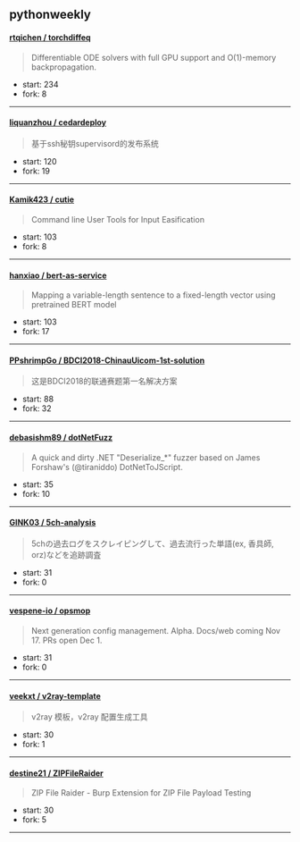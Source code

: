 ## pythonweekly

#### [rtqichen / torchdiffeq](https://github.com/rtqichen/torchdiffeq)

> Differentiable ODE solvers with full GPU support and O(1)-memory backpropagation.

+ start: 234
+ fork: 8

----


#### [liquanzhou / cedardeploy](https://github.com/liquanzhou/cedardeploy)

> 基于ssh秘钥supervisord的发布系统

+ start: 120
+ fork: 19

----


#### [Kamik423 / cutie](https://github.com/Kamik423/cutie)

> Command line User Tools for Input Easification

+ start: 103
+ fork: 8

----


#### [hanxiao / bert-as-service](https://github.com/hanxiao/bert-as-service)

> Mapping a variable-length sentence to a fixed-length vector using pretrained BERT model

+ start: 103
+ fork: 17

----


#### [PPshrimpGo / BDCI2018-ChinauUicom-1st-solution](https://github.com/PPshrimpGo/BDCI2018-ChinauUicom-1st-solution)

> 这是BDCI2018的联通赛题第一名解决方案

+ start: 88
+ fork: 32

----


#### [debasishm89 / dotNetFuzz](https://github.com/debasishm89/dotNetFuzz)

> A quick and dirty .NET "Deserialize_*" fuzzer based on James Forshaw's (@tiraniddo) DotNetToJScript.

+ start: 35
+ fork: 10

----


#### [GINK03 / 5ch-analysis](https://github.com/GINK03/5ch-analysis)

> 5chの過去ログをスクレイピングして、過去流行った単語(ex, 香具師, orz)などを追跡調査

+ start: 31
+ fork: 0

----


#### [vespene-io / opsmop](https://github.com/vespene-io/opsmop)

> Next generation config management. Alpha. Docs/web coming Nov 17. PRs open Dec 1. 

+ start: 31
+ fork: 0

----


#### [veekxt / v2ray-template](https://github.com/veekxt/v2ray-template)

> v2ray 模板，v2ray 配置生成工具

+ start: 30
+ fork: 1

----


#### [destine21 / ZIPFileRaider](https://github.com/destine21/ZIPFileRaider)

> ZIP File Raider - Burp Extension for ZIP File Payload Testing

+ start: 30
+ fork: 5

----


